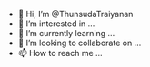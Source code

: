 - 👋 Hi, I’m @ThunsudaTraiyanan
- 👀 I’m interested in ...
- 🌱 I’m currently learning ...
- 💞️ I’m looking to collaborate on ...
- 📫 How to reach me ...

<!---
ThunsudaTraiyanan/ThunsudaTraiyanan is a ✨ special ✨ repository because its `README.md` (this file) appears on your GitHub profile.
You can click the Preview link to take a look at your changes.
--->

